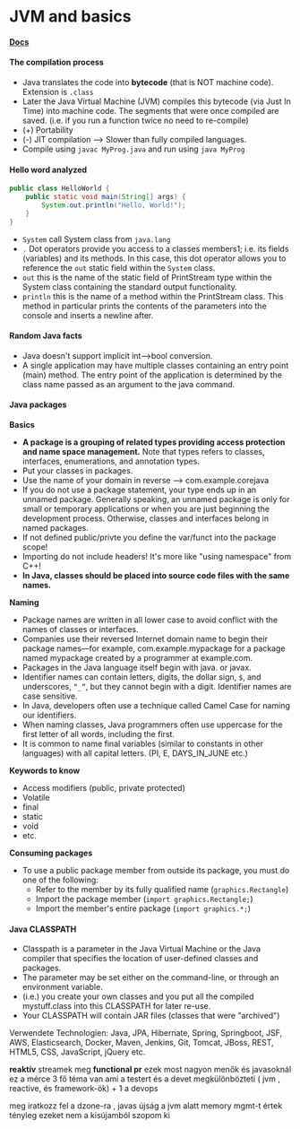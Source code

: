 # JVM and basics

#### [Docs](https://docs.oracle.com/javase/8/docs/api/)

#### The compilation process
- Java translates the code into **bytecode** (that is NOT machine code). Extension is `.class`
- Later the Java Virtual Machine (JVM) compiles this bytecode (via Just In Time) into machine code. The segments that were once compiled are saved. (i.e. if you run a function twice no need to re-compile)
- (+) Portability
- (-) JIT compilation --> Slower than fully compiled languages.
- Compile using `javac MyProg.java` and run using `java MyProg`

#### Hello word analyzed
```java
public class HelloWorld {
    public static void main(String[] args) {
        System.out.println("Hello, World!");
    }
}
```
- `System` call System class from `java.lang`
- `.` Dot operators provide you access to a classes members1; i.e. its fields (variables) and its methods. In this case, this dot operator allows you to reference the `out` static field within the `System` class.
- `out` this is the name of the static field of PrintStream type within the System class containing the standard output functionality.
- `println` this is the name of a method within the PrintStream class. This method in particular prints the contents of the parameters into the console and inserts a newline after.

#### Random Java facts
- Java doesn't support implicit int-->bool conversion.
- A single application may have multiple classes containing an entry point (main) method. The entry point of the application is determined by the class name passed as an argument to the java command.

#### Java packages
**Basics**
- **A package is a grouping of related types providing access protection and name space management.** Note that types refers to classes, interfaces, enumerations, and annotation types.
- Put your classes in packages.
- Use the name of your domain in reverse --> com.example.corejava
- If you do not use a package statement, your type ends up in an unnamed package. Generally speaking, an unnamed package is only for small or temporary applications or when you are just beginning the development process. Otherwise, classes and interfaces belong in named packages.
- If not defined public/privte you define the var/funct into the package scope!
- Importing do not include headers! It's more like "using namespace" from C++!
- **In Java, classes should be placed into source code files with the same names.**

**Naming**
- Package names are written in all lower case to avoid conflict with the names of classes or interfaces.
- Companies use their reversed Internet domain name to begin their package names—for example, com.example.mypackage for a package named mypackage created by a programmer at example.com.
- Packages in the Java language itself begin with java. or javax.
- Identifier names can contain letters, digits, the dollar sign, ``$``, and underscores, ``“_”``, but they cannot begin with a digit. Identifier names are case sensitive.
- In Java, developers often use a technique called Camel Case for naming our identifiers.
- When naming classes, Java programmers often use uppercase for the first letter of all words, including the first.
- It is common to name final variables (similar to constants in other languages) with all capital letters. (PI, E, DAYS_IN_JUNE etc.)


**Keywords to know**
- Access modifiers (public, private protected)
- Volatile
- final
- static
- void
- etc.

**Consuming packages**
- To use a public package member from outside its package, you must do one of the following:
  - Refer to the member by its fully qualified name (`graphics.Rectangle`)
  - Import the package member (`import graphics.Rectangle;`)
  - Import the member's entire package (`import graphics.*;`)

#### Java CLASSPATH
- Classpath is a parameter in the Java Virtual Machine or the Java compiler that specifies the location of user-defined classes and packages.
-  The parameter may be set either on the command-line, or through an environment variable.
- (i.e.) you create your own classes and you put all the compiled mystuff.class into this CLASSPATH for later re-use.
- Your CLASSPATH will contain JAR files (classes that were "archived")




Verwendete Technologien: Java, JPA, Hibernate, Spring, Springboot, JSF, AWS, Elasticsearch, Docker, Maven, Jenkins, Git, Tomcat, JBoss, REST, HTML5, CSS, JavaScript, jQuery etc.

**reaktív** streamek
meg **functional pr**
ezek most nagyon menők
és javasoknál ez a mérce
3 fő téma van ami a testert és a devet megkülönbözteti ( jvm , reactive, és framework-ök) + 1 a devops

meg iratkozz fel a dzone-ra , javas újság
a jvm alatt memory mgmt-t értek
tényleg ezeket nem a kisújamból szopom ki
